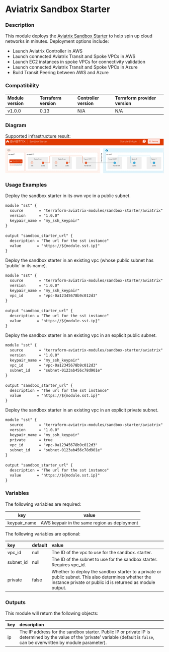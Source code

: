 # Aviatrix Sandbox Starter

### Description
This module deploys the [Aviatrix Sandbox Starter](https://community.aviatrix.com/t/g9hx9jh/aviatrix-sandbox-starter-tool-spin-up-cloud-networks-in-minutes) to help spin up cloud networks in minutes. Deployment options include:

- Launch Aviatrix Controller in AWS
- Launch connected Aviatrix Transit and Spoke VPCs in AWS
- Launch EC2 instances in spoke VPCs for connectivity validation
- Launch connected Aviatrix Transit and Spoke VPCs in Azure
- Build Transit Peering between AWS and Azure

### Compatibility
| Module version | Terraform version | Controller version | Terraform provider version |
| :------------- | :---------------- | :----------------- | :------------------------- |
| v1.0.0         | 0.13              | N/A                | N/A                        |

### Diagram

Supported infrastructure result:
<img src="https://github.com/terraform-aviatrix-modules/terraform-aviatrix-aws-sandbox-starter/blob/master/img/sst.png?raw=true">

### Usage Examples

Deploy the sandbox starter in its own vpc in a public subnet.
```
module "sst" {
  source       = "terraform-aviatrix-modules/sandbox-starter/aviatrix"
  version      = "1.0.0"
  keypair_name = "my_ssh_keypair"
}

output "sandbox_starter_url" {
  description = "The url for the sst instance"
  value       = "https://${module.sst.ip}"
}
```

Deploy the sandbox starter in an existing vpc (whose public subnet has 'public' in its name).
```
module "sst" {
  source       = "terraform-aviatrix-modules/sandbox-starter/aviatrix"
  version      = "1.0.0"
  keypair_name = "my_ssh_keypair"
  vpc_id       = "vpc-0a12345678b9c012d3"
}

output "sandbox_starter_url" {
  description = "The url for the sst instance"
  value       = "https://${module.sst.ip}"
}
```

Deploy the sandbox starter in an existing vpc in an explicit public subnet.
```
module "sst" {
  source       = "terraform-aviatrix-modules/sandbox-starter/aviatrix"
  version      = "1.0.0"
  keypair_name = "my_ssh_keypair"
  vpc_id       = "vpc-0a12345678b9c012d3"
  subnet_id    = "subnet-0123ab456c78d901e"
}

output "sandbox_starter_url" {
  description = "The url for the sst instance"
  value       = "https://${module.sst.ip}"
}
```

Deploy the sandbox starter in an existing vpc in an explicit private subnet.
```
module "sst" {
  source       = "terraform-aviatrix-modules/sandbox-starter/aviatrix"
  version      = "1.0.0"
  keypair_name = "my_ssh_keypair"
  private      = true
  vpc_id       = "vpc-0a12345678b9c012d3"
  subnet_id    = "subnet-0123ab456c78d901e"
}

output "sandbox_starter_url" {
  description = "The url for the sst instance"
  value       = "https://${module.sst.ip}"
}
```

### Variables
The following variables are required:

| key          | value                                        |
| ------------ | -------------------------------------------- |
| keypair_name | AWS keypair in the same region as deployment |


The following variables are optional:

| key       | default | value                                                                                                                                                             |
| :-------- | :------ | :---------------------------------------------------------------------------------------------------------------------------------------------------------------- |
| vpc_id    | null    | The ID of the vpc to use for the sandbox. starter.                                                                                                                |
| subnet_id | null    | The ID of the subnet to use for the sandbox starter. Requires vpc_id.                                                                                             |
| private   | false   | Whether to deploy the sandbox starter to a private or public subnet. This also determines whether the instance private or public id is returned as module output. |

### Outputs
This module will return the following objects:

| key  | description                                                                                                                                                                        |
| :--- | :--------------------------------------------------------------------------------------------------------------------------------------------------------------------------------- |
| ip   | The IP address for the sandbox starter. Public IP or private IP is determined by the value of the 'private' variable (default is `false`, can be overwritten by module parameter). |
